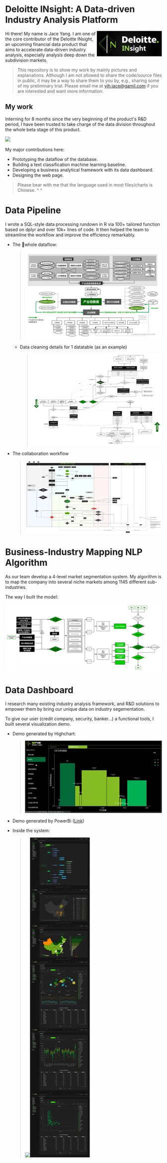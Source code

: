 # Deloitte INsight: A Data-driven Industry Analysis Platform

<img src="./images/Web-side System/logo.png" align="Right"
     alt="Size Limit logo by Anton Lovchikov" width="209.024" height="80.96">

Hi there! My name is Jace Yang. 
I am one of the core contributor of the Deloitte INsight, an upcoming financial data product that aims to accelerate data-driven industry analysis, especially analysis deep down the subdivision markets.

> This repository is to show my work by mainly pictures and explanations. Although I am not allowed to share the code/source files in public, it may be a way to share them to you by, e.g., sharing some of my preliminary trial. Please email me at yjh.jace@gamil.com if you are interested and want more information.


## My work

Interning for 8 months since the very beginning of the product's R&D period, I have been trusted to take charge of the data division throughout the whole beta stage of this product.

![](./images/frontpage.png)

My major contributions here:
- Prototyping the dataflow of the database.
- Building a text classification machine learning baseline.
- Developing a business analytical framework with its data dashboard.
- Designing the web page.

> Please bear with me that the language used in most files/charts is Chinese. ^ ^

# Data Pipeline

I wrote a SQL-style data processing rundown in R via 100+ tailored function based on dplyr and over 10k+ lines of code. It then helped the team to streamline the workflow and improve the efficiency remarkably.


- The whole dataflow:
    > ![](./images/Data-Pipeline/Data_Structure.svg)
    
    - Data cleaning details for 1 datatable (as an example)
        > ![](./images/Data-Pipeline/Data_Pipeline_Holding_Company.svg)

- The collaboration workflow
    > ![](./images/Data-Pipeline/Teamwork_Structure.svg)


# Business-Industry Mapping NLP Algorithm

As our team develop a 4-level market segmentation system. My algorithm is to map the company into several niche markets among 1145 different sub-industries.

The way I built the model:


![](./images/Business-industry-Mapping/NLP_design.svg)


# Data Dashboard

I research many existing industry analysis framework, and R&D solutions to empower them by bring our unique data on industry segementation.

To give our user (credit company, security, banker...) a functional tools, I built several visualization demo.

- Demo generated by Highchart:  

    > ![](./images/Data-Dashboard/demo_highchart.gif)

- Demo generated by PowerBi ([Link](https://app.powerbi.com/view?r=eyJrIjoiYjUzZTRiZjUtNjkwNy00YjVlLWI2ZWMtODk3ZDZiZTg1ODExIiwidCI6Ijc2NWUxOWI5LWJjMmEtNGU1NC1iNzY5LWI2ZWY4ODQ2YWM5MyIsImMiOjEwfQ%3D%3D&pageName=ReportSectionbccd5e3282079695583d))


- Inside the system:

    > <img src="./images/Web-side System/Screenshot of system_1.png"><img src="./images/Web-side System/Screenshot of system_2.png">